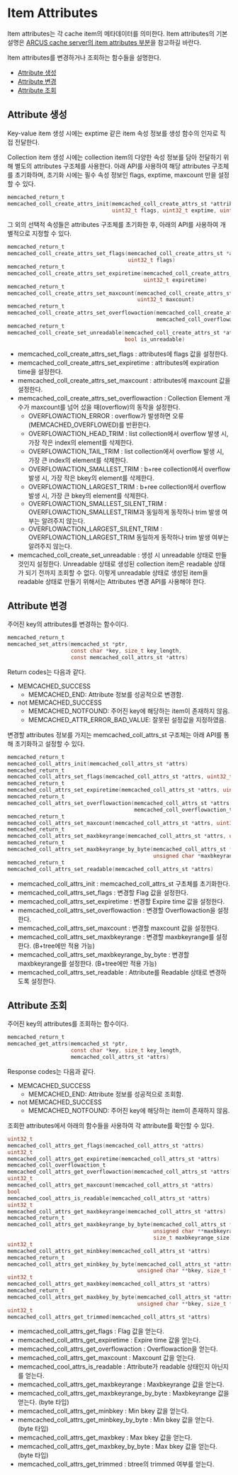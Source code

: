 # Item Attributes

Item attributes는 각 cache item의 메타데이터를 의미한다.
Item attributes의 기본 설명은 [ARCUS cache server의 item attributes 부분](https://github.com/naver/arcus-memcached/blob/master/doc/ch03-item-attributes.md)을 참고하길 바란다.

Item attributes를 변경하거나 조회하는 함수들을 설명한다.

- [Attribute 생성](08-attribute-API.md#attribute-%EC%83%9D%EC%84%B1)
- [Attribute 변경](08-attribute-API.md#attribute-%EB%B3%80%EA%B2%BD)
- [Attribute 조회](08-attribute-API.md#attribute-%EC%A1%B0%ED%9A%8C)

## Attribute 생성

Key-value item 생성 시에는 exptime 같은 item 속성 정보를 생성 함수의 인자로 직접 전달한다.

Collection item 생성 시에는 collection item의 다양한 속성 정보를 담아 전달하기 위해 별도의 attributes 구조체를 사용한다.
아래 API를 사용하여 해당 attributes 구조체를 초기화하며, 초기화 시에는 필수 속성 정보인 flags, exptime, maxcount 만을 설정할 수 있다.

``` c
memcached_return_t
memcached_coll_create_attrs_init(memcached_coll_create_attrs_st *attributes,
                                 uint32_t flags, uint32_t exptime, uint32_t maxcount)
```

그 외의 선택적 속성들은 attributes 구조체를 초기화한 후, 아래의 API를 사용하여 개별적으로 지정할 수 있다.

``` c
memcached_return_t
memcached_coll_create_attrs_set_flags(memcached_coll_create_attrs_st *attributes,
                                      uint32_t flags)
memcached_return_t
memcached_coll_create_attrs_set_expiretime(memcached_coll_create_attrs_st *attributes,
                                           uint32_t expiretime)
memcached_return_t
memcached_coll_create_attrs_set_maxcount(memcached_coll_create_attrs_st *attributes,
                                         uint32_t maxcount)
memcached_return_t
memcached_coll_create_attrs_set_overflowaction(memcached_coll_create_attrs_st *attributes,
                                               memcached_coll_overflowaction_t overflowaction)
memcached_return_t
memcached_coll_create_set_unreadable(memcached_coll_create_attrs_st *attributes,
                                     bool is_unreadable)
```

- memcached_coll_create_attrs_set_flags : attributes에 flags 값을 설정한다.
- memcached_coll_create_attrs_set_expiretime : attributes에 expiration time을 설정한다.
- memcached_coll_create_attrs_set_maxcount : attributes에 maxcount 값을 설정한다.
- memcached_coll_create_attrs_set_overflowaction : Collection Element 개수가 maxcount를 넘어 섰을 때(overflow)의 동작을 설정한다.
  - OVERFLOWACTION_ERROR : overflow가 발생하면 오류(MEMCACHED_OVERFLOWED)를 반환한다.
  - OVERFLOWACTION_HEAD_TRIM : list collection에서 overflow 발생 시, 가장 작은 index의 element를 삭제한다.
  - OVERFLOWACTION_TAIL_TRIM : list collection에서 overflow 발생 시, 가장 큰 index의 element를 삭제한다.
  - OVERFLOWACTION_SMALLEST_TRIM : b+ree collection에서 overflow 발생 시, 가장 작은 bkey의 element를 삭제한다.
  - OVERFLOWACTION_LARGEST_TRIM : b+ree collection에서 overflow 발생 시, 가장 큰 bkey의 element를 삭제한다.
  - OVERFLOWACTION_SMALLEST_SILENT_TRIM : OVERFLOWACTION_SMALLEST_TRIM과 동일하게 동작하나 trim 발생 여부는 알려주지 않는다.
  - OVERFLOWACTION_LARGEST_SILENT_TRIM : OVERFLOWACTION_LARGEST_TRIM 동일하게 동작하나 trim 발생 여부는 알려주지 않는다.
- memcached_coll_create_set_unreadable : 생성 시 unreadable 상태로 만들 것인지 설정한다.
  Unreadable 상태로 생성된 collection item은 readable 상태가 되기 전까지 조회할 수 없다.
  이렇게 unreadable 상태로 생성된 item을 readable 상태로 만들기 위해서는 Attributes 변경 API를 사용해야 한다.

## Attribute 변경

주어진 key의 attributes를 변경하는 함수이다.

``` c
memcached_return_t
memcached_set_attrs(memcached_st *ptr,
                    const char *key, size_t key_length,
                    const memcached_coll_attrs_st *attrs)
```

Return codes는 다음과 같다.

- MEMCACHED_SUCCESS
  - MEMCACHED_END: Attribute 정보를 성공적으로 변경함.
- not MEMCACHED_SUCCESS
  - MEMCACHED_NOTFOUND: 주어진 key에 해당하는 item이 존재하지 않음.
  - MEMCACHED_ATTR_ERROR_BAD_VALUE: 잘못된 설정값을 지정하였음.

변경할 attributes 정보를 가지는 memcached_coll_attrs_st 구조체는 아래 API를 통해 초기화하고 설정할 수 있다.

``` c
memcached_return_t
memcached_coll_attrs_init(memcached_coll_attrs_st *attrs)
memcached_return_t
memcached_coll_attrs_set_flags(memcached_coll_attrs_st *attrs, uint32_t flags)
memcached_return_t
memcached_coll_attrs_set_expiretime(memcached_coll_attrs_st *attrs, uint32_t expiretime)
memcached_return_t
memcached_coll_attrs_set_overflowaction(memcached_coll_attrs_st *attrs,
                                        memcached_coll_overflowaction_t overflowaction)
memcached_return_t
memcached_coll_attrs_set_maxcount(memcached_coll_attrs_st *attrs, uint32_t maxcount)
memcached_return_t
memcached_coll_attrs_set_maxbkeyrange(memcached_coll_attrs_st *attrs, uint32_t maxbkeyrange)
memcached_return_t
memcached_coll_attrs_set_maxbkeyrange_by_byte(memcached_coll_attrs_st *attrs,
                                              unsigned char *maxbkeyrange, size_t maxbkeyrange_size)
memcached_return_t
memcached_coll_attrs_set_readable(memcached_coll_attrs_st *attrs)
```

- memcached_coll_attrs_init : memcached_coll_attrs_st 구초체를 초기화한다.
- memcached_coll_attrs_set_flags : 변경할 Flag 값을 설정한다.
- memcached_coll_attrs_set_expiretime : 변경할 Expire time 값을 설정한다.
- memcached_coll_attrs_set_overflowaction : 변경할 Overflowaction을 설정한다.
- memcached_coll_attrs_set_maxcount : 변경할 maxcount 값을 설정한다.
- memcached_coll_attrs_set_maxbkeyrange : 변경할 maxbkeyrange를 설정한다. (B+tree에만 적용 가능)
- memcached_coll_attrs_set_maxbkeyrange_by_byte : 변경할 maxbkeyrange를 설정한다. (B+tree에만 적용 가능)
- memcached_coll_attrs_set_readable : Attribute를 Readable 상태로 변경하도록 설정한다.

## Attribute 조회

주어진 key의 attributes를 조회하는 함수이다.

``` c
memcached_return_t
memcached_get_attrs(memcached_st *ptr,
                    const char *key, size_t key_length,
                    memcached_coll_attrs_st *attrs)
```

Response codes는 다음과 같다.

- MEMCACHED_SUCCESS
  - MEMCACHED_END: Attribute 정보를 성공적으로 조회함.
- not MEMCACHED_SUCCESS
  - MEMCACHED_NOTFOUND: 주어진 key에 해당하는 item이 존재하지 않음.

조회한 attributes에서 아래의 함수들을 사용하여 각 attribute를 확인할 수 있다.

``` c
uint32_t
memcached_coll_attrs_get_flags(memcached_coll_attrs_st *attrs)
uint32_t
memcached_coll_attrs_get_expiretime(memcached_coll_attrs_st *attrs)
memcached_coll_overflowaction_t
memcached_coll_attrs_get_overflowaction(memcached_coll_attrs_st *attrs)
uint32_t
memcached_coll_attrs_get_maxcount(memcached_coll_attrs_st *attrs)
bool
memcached_cool_attrs_is_readable(memcached_coll_attrs_st *attrs)
uint32_t
memcached_coll_attrs_get_maxbkeyrange(memcached_coll_attrs_st *attrs)
memcached_return_t
memcached_coll_attrs_get_maxbkeyrange_by_byte(memcached_coll_attrs_st *attrs,
                                              unsigned char **maxbkeyrange,
                                              size_t maxbkeyrange_size)
uint32_t
memcached_coll_attrs_get_minbkey(memcached_coll_attrs_st *attrs)
memcached_return_t
memcached_coll_attrs_get_minbkey_by_byte(memcached_coll_attrs_st *attrs,
                                         unsigned char **bkey, size_t *size)
uint32_t
memcached_coll_attrs_get_maxbkey(memcached_coll_attrs_st *attrs)
memcached_return_t
memcached_coll_attrs_get_maxbkey_by_byte(memcached_coll_attrs_st *attrs,
                                         unsigned char **bkey, size_t *size)
uint32_t
memcached_coll_attrs_get_trimmed(memcached_coll_attrs_st *attrs)
```

- memcached_coll_attrs_get_flags : Flag 값을 얻는다.
- memcached_coll_attrs_get_expiretime : Expire time 값을 얻는다.
- memcached_coll_attrs_get_overflowaction : Overflowaction을 얻는다.
- memcached_coll_attrs_get_maxcount : Maxcount 값을 얻는다.
- memcached_cool_attrs_is_readable : Attribute가 readable 상태인지 아닌지를 얻는다.
- memcached_coll_attrs_get_maxbkeyrange : Maxbkeyrange 값을 얻는다.
- memcached_coll_attrs_get_maxbkeyrange_by_byte : Maxbkeyrange 값을 얻는다. (byte 타입)
- memcached_coll_attrs_get_minbkey : Min bkey 값을 얻는다.
- memcached_coll_attrs_get_minbkey_by_byte : Min bkey 값을 얻는다. (byte 타입)
- memcached_coll_attrs_get_maxbkey : Max bkey 값을 얻는다.
- memcached_coll_attrs_get_maxbkey_by_byte : Max bkey 값을 얻는다. (byte 타입)
- memcached_coll_attrs_get_trimmed : btree의 trimmed 여부를 얻는다.
